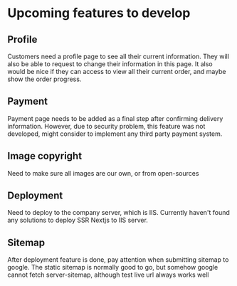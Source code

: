 # Upcoming features to develop

## Profile
Customers need a profile page to see all their current information. They will also be able to request to change their information in this page. It also would be nice if they can access to view all their current order, and maybe show the order progress.

## Payment 
Payment page needs to be added as a final step after confirming delivery information. However, due to security problem, this feature was not developed, might consider to implement any third party payment system.

## Image copyright
Need to make sure all images are our own, or from open-sources

## Deployment
Need to deploy to the company server, which is IIS. Currently haven't found any solutions to deploy SSR Nextjs to IIS server.

## Sitemap 
After deployment feature is done, pay attention when submitting sitemap to google. The static sitemap is normally good to go, but somehow google cannot fetch server-sitemap, although test live url always works well